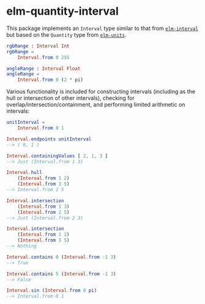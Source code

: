 # elm-quantity-interval

This package implements an `Interval` type similar to that from [`elm-interval`][elm-interval]
but based on the `Quantity` type from [`elm-units`][elm-units].

```elm
rgbRange : Interval Int
rgbRange =
    Interval.from 0 255

angleRange : Interval Float
angleRange =
    Interval.from 0 (2 * pi)
```

Various functionality is included for constructing intervals (including as the
hull or intersection of other intervals), checking for
overlap/intersection/containment, and performing limited arithmetic on
intervals:

```elm
unitInterval =
    Interval.from 0 1

Interval.endpoints unitInterval
--> ( 0, 1 )

Interval.containingValues [ 2, 1, 3 ]
--> Just (Interval.from 1 3)

Interval.hull
    (Interval.from 1 2)
    (Interval.from 3 5)
--> Interval.from 1 5

Interval.intersection
    (Interval.from 1 3)
    (Interval.from 2 5)
--> Just (Interval.from 2 3)

Interval.intersection
    (Interval.from 1 2)
    (Interval.from 3 5)
--> Nothing

Interval.contains 0 (Interval.from -1 3)
--> True

Interval.contains 5 (Interval.from -1 3)
--> False

Interval.sin (Interval.from 0 pi)
--> Interval.from 0 1
```

[elm-interval]: https://package.elm-lang.org/packages/ianmackenzie/elm-interval/latest/
[elm-units]: https://package.elm-lang.org/packages/ianmackenzie/elm-units/latest/

